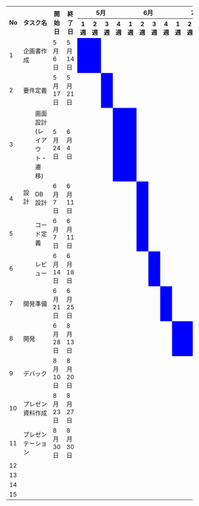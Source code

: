 <table>
  <tr>
    <th rowspan="2">No</th>
    <th rowspan="2" colspan="2">タスク名</th>
    <th rowspan="2">開始日</th>
    <th rowspan="2">終了日</th>
    <th colspan="4">5月</th>
    <th colspan="4">6月</th>
    <th colspan="4">7月</th>
    <th colspan="4">8月</th>
  </tr>
  <tr>
    <th>1週</th>
    <th>2週</th>
    <th>3週</th>
    <th>4週</th>
    <th>1週</th>
    <th>2週</th>
    <th>3週</th>
    <th>4週</th>
    <th>1週</th>
    <th>2週</th>
    <th>3週</th>
    <th>4週</th>
    <th>1週</th>
    <th>2週</th>
    <th>3週</th>
    <th>4週</th>
  </tr>
<tr>
  <td>1</td>
  <td colspan="2">企画書作成</td>
  <td>5月6日</td>
  <td>5月14日</td>
  <td style="background-color: blue;"></td>
  <td style="background-color: blue;"></td>
  <td></td>
  <td></td>
  <td></td>
  <td></td>
  <td></td>
  <td></td>
  <td></td>
  <td></td>
  <td></td>
  <td></td>
  <td></td>
  <td></td>
  <td></td>
  <td></td>
</tr>
<tr>
  <td>2</td>
  <td colspan="2">要件定義</td>
  <td>5月17日</td>
  <td>5月21日</td>
  <td></td>
  <td></td>
  <td style="background-color: blue;"></td>
  <td></td>
  <td></td>
  <td></td>
  <td></td>
  <td></td>
  <td></td>
  <td></td>
  <td></td>
  <td></td>
  <td></td>
  <td></td>
  <td></td>
  <td></td>
</tr>
<tr>
  <td>3</td>
  <td rowspan="4">設計</td>
  <td>画面設計(レイアウト・遷移)</td>
  <td>5月24日</td>
  <td>6月4日</td>
  <td></td>
  <td></td>
  <td></td>
  <td style="background-color: blue;"></td>
  <td style="background-color: blue;"></td>
  <td></td>
  <td></td>
  <td></td>
  <td></td>
  <td></td>
  <td></td>
  <td></td>
  <td></td>
  <td></td>
  <td></td>
  <td></td>
</tr>
<tr>
  <td>4</td>
  <td>DB設計</td>
  <td>6月7日</td>
  <td>6月11日</td>
  <td></td>
  <td></td>
  <td></td>
  <td></td>
  <td></td>
  <td style="background-color: blue;"></td>
  <td></td>
  <td></td>
  <td></td>
  <td></td>
  <td></td>
  <td></td>
  <td></td>
  <td></td>
  <td></td>
  <td></td>
</tr>
<tr>
  <td>5</td>
  <td>コード定義</td>
  <td>6月7日</td>
  <td>6月11日</td>
  <td></td>
  <td></td>
  <td></td>
  <td></td>
  <td></td>
  <td style="background-color: blue;"></td>
  <td></td>
  <td></td>
  <td></td>
  <td></td>
  <td></td>
  <td></td>
  <td></td>
  <td></td>
  <td></td>
  <td></td>
</tr>
<tr>
  <td>6</td>
  <td>レビュー</td>
  <td>6月14日</td>
  <td>6月18日</td>
  <td></td>
  <td></td>
  <td></td>
  <td></td>
  <td></td>
  <td></td>
  <td style="background-color: blue;"></td>
  <td></td>
  <td></td>
  <td></td>
  <td></td>
  <td></td>
  <td></td>
  <td></td>
  <td></td>
  <td></td>
</tr>
<tr>
  <td>7</td>
  <td colspan="2">開発準備</td>
  <td>6月21日</td>
  <td>6月25日</td>
  <td></td>
  <td></td>
  <td></td>
  <td></td>
  <td></td>
  <td></td>
  <td></td>
  <td style="background-color: blue;"></td>
  <td></td>
  <td></td>
  <td></td>
  <td></td>
  <td></td>
  <td></td>
  <td></td>
  <td></td>
</tr>
<tr>
  <td>8</td>
  <td colspan="2">開発</td>
  <td>6月28日</td>
  <td>8月13日</td>
  <td></td>
  <td></td>
  <td></td>
  <td></td>
  <td></td>
  <td></td>
  <td></td>
  <td></td>
  <td style="background-color: blue;"></td>
  <td style="background-color: blue;"></td>
  <td style="background-color: blue;"></td>
  <td style="background-color: blue;"></td>
  <td style="background-color: blue;"></td>
  <td style="background-color: blue;"></td>
  <td></td>
  <td></td>
</tr>
<tr>
  <td>9</td>
  <td colspan="2">デバック</td>
  <td>8月10日</td>
  <td>8月20日</td>
  <td></td>
  <td></td>
  <td></td>
  <td></td>
  <td></td>
  <td></td>
  <td></td>
  <td></td>
  <td></td>
  <td></td>
  <td></td>
  <td></td>
  <td></td>
  <td style="background-color: blue;"></td>
  <td style="background-color: blue;"></td>
  <td></td>
</tr>
<tr>
  <td>10</td>
  <td colspan="2">プレゼン資料作成</td>
  <td>8月23日</td>
  <td>8月27日</td>
  <td></td>
  <td></td>
  <td></td>
  <td></td>
  <td></td>
  <td></td>
  <td></td>
  <td></td>
  <td></td>
  <td></td>
  <td></td>
  <td></td>
  <td></td>
  <td></td>
  <td style="background-color: blue;"></td>
  <td></td>
</tr>
<tr>
  <td>11</td>
  <td colspan="2">プレゼンテーション</td>
  <td>8月30日</td>
  <td>8月30日</td>
  <td></td>
  <td></td>
  <td></td>
  <td></td>
  <td></td>
  <td></td>
  <td></td>
  <td></td>
  <td></td>
  <td></td>
  <td></td>
  <td></td>
  <td></td>
  <td></td>
  <td></td>
  <td style="background-color: blue;"></td>
</tr>
<tr>
  <td>12</td>
  <td colspan="2"></td>
  <td></td>
  <td></td>
  <td></td>
  <td></td>
  <td></td>
  <td></td>
  <td></td>
  <td></td>
  <td></td>
  <td></td>
  <td></td>
  <td></td>
  <td></td>
  <td></td>
  <td></td>
  <td></td>
  <td></td>
  <td></td>
</tr>
<tr>
  <td>13</td>
  <td colspan="2"></td>
  <td></td>
  <td></td>
  <td></td>
  <td></td>
  <td></td>
  <td></td>
  <td></td>
  <td></td>
  <td></td>
  <td></td>
  <td></td>
  <td></td>
  <td></td>
  <td></td>
  <td></td>
  <td></td>
  <td></td>
  <td></td>
</tr>
<tr>
  <td>14</td>
  <td colspan="2"></td>
  <td></td>
  <td></td>
  <td></td>
  <td></td>
  <td></td>
  <td></td>
  <td></td>
  <td></td>
  <td></td>
  <td></td>
  <td></td>
  <td></td>
  <td></td>
  <td></td>
  <td></td>
  <td></td>
  <td></td>
  <td></td>
</tr>
<tr>
  <td>15</td>
  <td colspan="2"></td>
  <td></td>
  <td></td>
  <td></td>
  <td></td>
  <td></td>
  <td></td>
  <td></td>
  <td></td>
  <td></td>
  <td></td>
  <td></td>
  <td></td>
  <td></td>
  <td></td>
  <td></td>
  <td></td>
  <td></td>
  <td></td>
</tr>